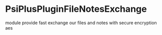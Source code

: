 # PsiPlusPluginFileNotesExchange
module provide fast exchange our files and notes with secure encryption aes

